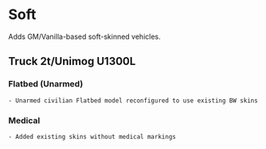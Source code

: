 # Soft
Adds GM/Vanilla-based soft-skinned vehicles.

## Truck 2t/Unimog U1300L
### Flatbed (Unarmed)
	- Unarmed civilian Flatbed model reconfigured to use existing BW skins

### Medical
	- Added existing skins without medical markings
